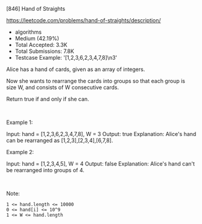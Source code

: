 [846] Hand of Straights  

https://leetcode.com/problems/hand-of-straights/description/

* algorithms
* Medium (42.19%)
* Total Accepted:    3.3K
* Total Submissions: 7.8K
* Testcase Example:  '[1,2,3,6,2,3,4,7,8]\n3'

Alice has a hand of cards, given as an array of integers.

Now she wants to rearrange the cards into groups so that each group is size W, and consists of W consecutive cards.

Return true if and only if she can.

 




Example 1:


Input: hand = [1,2,3,6,2,3,4,7,8], W = 3
Output: true
Explanation: Alice's hand can be rearranged as [1,2,3],[2,3,4],[6,7,8].

Example 2:


Input: hand = [1,2,3,4,5], W = 4
Output: false
Explanation: Alice's hand can't be rearranged into groups of 4.

 

Note:


	1 <= hand.length <= 10000
	0 <= hand[i] <= 10^9
	1 <= W <= hand.length

